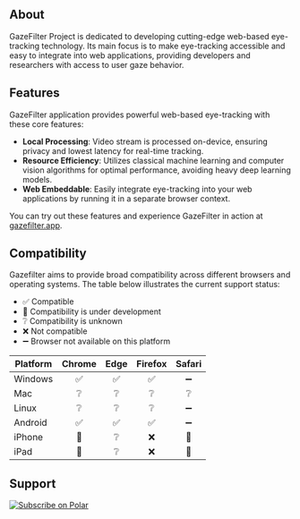 ## About

GazeFilter Project is dedicated to developing cutting-edge web-based eye-tracking technology. Its main focus is to make eye-tracking accessible and easy to integrate into web applications, providing developers and researchers with access to user gaze behavior.

## Features

GazeFilter application provides powerful web-based eye-tracking with these core features:

- **Local Processing**: Video stream is processed on-device, ensuring privacy and lowest latency for real-time tracking.
- **Resource Efficiency**: Utilizes classical machine learning and computer vision algorithms for optimal performance, avoiding heavy deep learning models.
- **Web Embeddable**: Easily integrate eye-tracking into your web applications by running it in a separate browser context.

You can try out these features and experience GazeFilter in action at [gazefilter.app](https://gazefilter.app).

## Compatibility

Gazefilter aims to provide broad compatibility across different browsers and operating systems. The table below illustrates the current support status:

- ✅ Compatible
- 🚧 Compatibility is under development
- ❔ Compatibility is unknown
- ❌ Not compatible
- ➖ Browser not available on this platform

| Platform | Chrome  | Edge | Firefox | Safari |
|----------|:-------:|:----:|:-------:|:------:|
| Windows  |   ✅   |  ✅  |   ✅    |  ➖   |
| Mac      |   ❔   |  ❔  |   ❔    |  ❔   |
| Linux    |   ❔   |  ❔  |   ❔    |  ➖   |
| Android  |   ✅   |  ✅  |   ✅    |  ➖   |
| iPhone   |   🚧   |  ❔  |   ❌    |  🚧   |
| iPad     |   🚧   |  ❔  |   ❌    |  🚧   |

## Support

<a href="https://polar.sh/gazefilter"><picture><source media="(prefers-color-scheme: dark)" srcset="https://polar.sh/embed/subscribe.svg?org=gazefilter&label=Subscribe&darkmode"><img alt="Subscribe on Polar" src="https://polar.sh/embed/subscribe.svg?org=gazefilter&label=Subscribe"></picture></a>
